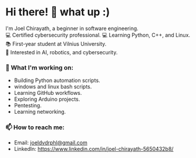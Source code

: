 # Hi there! 👋 what up :)

I'm Joel Chirayath, a beginner in software engineering.  
💻 Certified cybersecurity professional.
💻 Learning Python, C++, and Linux.  
📚 First-year student at Vilnius University.  
🚀 Interested in AI, robotics, and cybersecurity.

### 🌱 What I'm working on:
- Building  Python automation scripts.
- windows and linux bash scripts. 
- Learning GitHub workflows.
- Exploring Arduino projects.
- Pentesting.
- Learning networking.

### 📫 How to reach me:
- Email: joeldvdrphl@gmail.com
- LinkedIn: https://www.linkedin.com/in/joel-chirayath-5650432b8/
  
